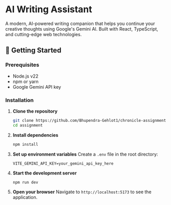 # AI Writing Assistant

A modern, AI-powered writing companion that helps you continue your creative thoughts using Google's Gemini AI. Built with React, TypeScript, and cutting-edge web technologies.

## 🚀 Getting Started

### Prerequisites

- Node.js v22
- npm or yarn
- Google Gemini API key

### Installation

1. **Clone the repository**
   ```bash
   git clone https://github.com/Bhupendra-Gehlot1/chronicle-assignment.git
   cd assignment
   ```

2. **Install dependencies**
   ```bash
   npm install
   ```

3. **Set up environment variables**
   Create a `.env` file in the root directory:
   ```env
   VITE_GEMINI_API_KEY=your_gemini_api_key_here
   ```

4. **Start the development server**
   ```bash
   npm run dev
   ```

5. **Open your browser**
   Navigate to `http://localhost:5173` to see the application.



